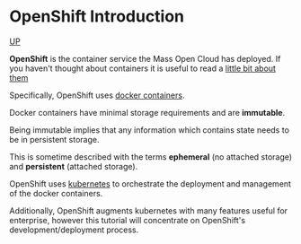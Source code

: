 # OpenShift Introduction

[UP](MOC-OpenShift-Text-Screenshot-Tutorial.html)

**OpenShift** is the container service the Mass Open Cloud has deployed.  If you haven't thought about containers it is useful to read a [little bit about them](https://en.wikipedia.org/wiki/Operating-system-level_virtualization)

Specifically, OpenShift uses [docker containers](https://en.wikipedia.org/wiki/Docker_(software)).

Docker containers have minimal storage requirements and are **immutable**.

Being immutable implies that any information which contains state needs to be in persistent storage.

This is sometime described with the terms **ephemeral** (no attached storage) and **persistent** (attached storage).

OpenShift uses [kubernetes](https://en.wikipedia.org/wiki/Kubernetes) to orchestrate the deployment and management of the docker containers.

Additionally, OpenShift augments kubernetes with many features useful for enterprise, however this tutorial will concentrate on OpenShift's development/deployment process.  

